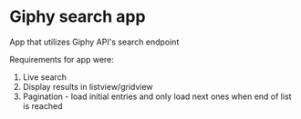 # Giphy search app

App that utilizes Giphy API's search endpoint

Requirements for app were:
1) Live search
2) Display results in listview/gridview
3) Pagination - load initial entries and only load next ones when end of list is reached
